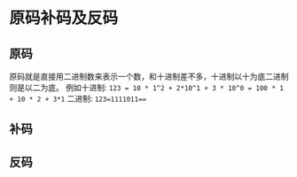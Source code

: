 # 原码补码及反码

## 原码

原码就是直接用二进制数来表示一个数，和十进制差不多，十进制以十为底二进制则是以二为底。
例如十进制: `123 = 10 * 1^2 + 2*10^1 + 3 * 10^0 = 100 * 1 + 10 * 2 + 3*1`
二进制: `123=1111011== `

## 补码

## 反码
